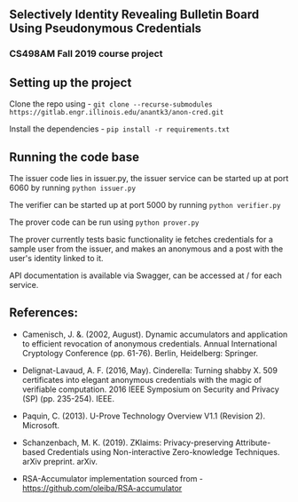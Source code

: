 ## Selectively Identity Revealing Bulletin Board Using Pseudonymous Credentials

### CS498AM Fall 2019 course project


## Setting up the project 

Clone the repo using - `git clone --recurse-submodules https://gitlab.engr.illinois.edu/anantk3/anon-cred.git`

Install the dependencies - `pip install -r requirements.txt`


## Running the code base

The issuer code lies in issuer.py, the issuer service can be started up at port 6060 by running `python issuer.py`

The verifier can be started up at port 5000 by running `python verifier.py`

The prover code can be run using `python prover.py`

The prover currently tests basic functionality ie fetches credentials for a sample user from the issuer, and makes an anonymous and a post with the user's identity linked to it.


API documentation is available via Swagger, can be accessed at / for each service.



## References:

*  Camenisch, J. &. (2002, August). Dynamic accumulators and application to efficient revocation of anonymous credentials. Annual International Cryptology Conference (pp. 61-76). Berlin, Heidelberg: Springer. 

*  Delignat-Lavaud, A. F. (2016, May). Cinderella: Turning shabby X. 509 certificates into elegant anonymous credentials with the magic of verifiable computation. 2016 IEEE Symposium on Security and Privacy (SP) (pp. 235-254). IEEE. 

*  Paquin, C. (2013). U-Prove Technology Overview V1.1 (Revision 2). Microsoft. 

*  Schanzenbach, M. K. (2019). ZKlaims: Privacy-preserving Attribute-based Credentials using Non-interactive Zero-knowledge Techniques. arXiv preprint. arXiv. 

*  RSA-Accumulator implementation sourced from - https://github.com/oleiba/RSA-accumulator



